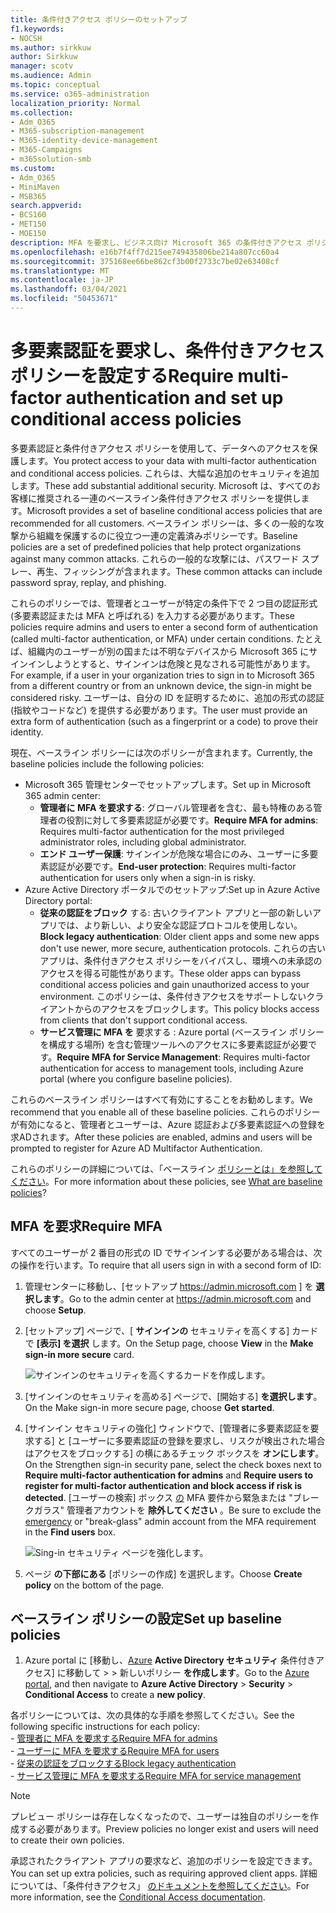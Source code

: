 ```yaml
---
title: 条件付きアクセス ポリシーのセットアップ
f1.keywords:
- NOCSH
ms.author: sirkkuw
author: Sirkkuw
manager: scotv
ms.audience: Admin
ms.topic: conceptual
ms.service: o365-administration
localization_priority: Normal
ms.collection:
- Adm_O365
- M365-subscription-management
- M365-identity-device-management
- M365-Campaigns
- m365solution-smb
ms.custom:
- Adm_O365
- MiniMaven
- MSB365
search.appverid:
- BCS160
- MET150
- MOE150
description: MFA を要求し、ビジネス向け Microsoft 365 の条件付きアクセス ポリシーを設定する方法について説明します。
ms.openlocfilehash: e16b7f4ff7d215ee749435806be214a807cc60a4
ms.sourcegitcommit: 375168ee66be862cf3b00f2733c7be02e63408cf
ms.translationtype: MT
ms.contentlocale: ja-JP
ms.lasthandoff: 03/04/2021
ms.locfileid: "50453671"
---
```

# <a name="require-multi-factor-authentication-and-set-up-conditional-access-policies"></a><span data-ttu-id="a32cc-103">多要素認証を要求し、条件付きアクセス ポリシーを設定する</span><span class="sxs-lookup"><span data-stu-id="a32cc-103">Require multi-factor authentication and set up conditional access policies</span></span>

<span data-ttu-id="a32cc-104">多要素認証と条件付きアクセス ポリシーを使用して、データへのアクセスを保護します。</span><span class="sxs-lookup"><span data-stu-id="a32cc-104">You protect access to your data with multi-factor authentication and conditional access policies.</span></span> <span data-ttu-id="a32cc-105">これらは、大幅な追加のセキュリティを追加します。</span><span class="sxs-lookup"><span data-stu-id="a32cc-105">These add substantial additional security.</span></span> <span data-ttu-id="a32cc-106">Microsoft は、すべてのお客様に推奨される一連のベースライン条件付きアクセス ポリシーを提供します。</span><span class="sxs-lookup"><span data-stu-id="a32cc-106">Microsoft provides a set of baseline conditional access policies that are recommended for all customers.</span></span> <span data-ttu-id="a32cc-107">ベースライン ポリシーは、多くの一般的な攻撃から組織を保護するのに役立つ一連の定義済みポリシーです。</span><span class="sxs-lookup"><span data-stu-id="a32cc-107">Baseline policies are a set of predefined policies that help protect organizations against many common attacks.</span></span> <span data-ttu-id="a32cc-108">これらの一般的な攻撃には、パスワード スプレー、再生、フィッシングが含まれます。</span><span class="sxs-lookup"><span data-stu-id="a32cc-108">These common attacks can include password spray, replay, and phishing.</span></span>

<span data-ttu-id="a32cc-109">これらのポリシーでは、管理者とユーザーが特定の条件下で 2 つ目の認証形式 (多要素認証または MFA と呼ばれる) を入力する必要があります。</span><span class="sxs-lookup"><span data-stu-id="a32cc-109">These policies require admins and users to enter a second form of authentication (called multi-factor authentication, or MFA) under certain conditions.</span></span> <span data-ttu-id="a32cc-110">たとえば、組織内のユーザーが別の国または不明なデバイスから Microsoft 365 にサインインしようとすると、サインインは危険と見なされる可能性があります。</span><span class="sxs-lookup"><span data-stu-id="a32cc-110">For example, if a user in your organization tries to sign in to Microsoft 365 from a different country or from an unknown device, the sign-in might be considered risky.</span></span> <span data-ttu-id="a32cc-111">ユーザーは、自分の ID を証明するために、追加の形式の認証 (指紋やコードなど) を提供する必要があります。</span><span class="sxs-lookup"><span data-stu-id="a32cc-111">The user must provide an extra form of authentication (such as a fingerprint or a code) to prove their identity.</span></span>

<span data-ttu-id="a32cc-112">現在、ベースライン ポリシーには次のポリシーが含まれます。</span><span class="sxs-lookup"><span data-stu-id="a32cc-112">Currently, the baseline policies include the following policies:</span></span>

- <span data-ttu-id="a32cc-113">Microsoft 365 管理センターでセットアップします。</span><span class="sxs-lookup"><span data-stu-id="a32cc-113">Set up in Microsoft 365 admin center:</span></span>
  - <span data-ttu-id="a32cc-114">**管理者に MFA を要求する**: グローバル管理者を含む、最も特権のある管理者の役割に対して多要素認証が必要です。</span><span class="sxs-lookup"><span data-stu-id="a32cc-114">**Require MFA for admins**: Requires multi-factor authentication for the most privileged administrator roles, including global administrator.</span></span>
  - <span data-ttu-id="a32cc-115">**エンド ユーザー保護**: サインインが危険な場合にのみ、ユーザーに多要素認証が必要です。</span><span class="sxs-lookup"><span data-stu-id="a32cc-115">**End-user protection**: Requires multi-factor authentication for users only when a sign-in is risky.</span></span> 
- <span data-ttu-id="a32cc-116">Azure Active Directory ポータルでのセットアップ:</span><span class="sxs-lookup"><span data-stu-id="a32cc-116">Set up in Azure Active Directory portal:</span></span>
  - <span data-ttu-id="a32cc-117">**従来の認証をブロック** する: 古いクライアント アプリと一部の新しいアプリでは、より新しい、より安全な認証プロトコルを使用しない。</span><span class="sxs-lookup"><span data-stu-id="a32cc-117">**Block legacy authentication**: Older client apps and some new apps don't use newer, more secure, authentication protocols.</span></span> <span data-ttu-id="a32cc-118">これらの古いアプリは、条件付きアクセス ポリシーをバイパスし、環境への未承認のアクセスを得る可能性があります。</span><span class="sxs-lookup"><span data-stu-id="a32cc-118">These older apps can bypass conditional access policies and gain unauthorized access to your environment.</span></span> <span data-ttu-id="a32cc-119">このポリシーは、条件付きアクセスをサポートしないクライアントからのアクセスをブロックします。</span><span class="sxs-lookup"><span data-stu-id="a32cc-119">This policy blocks access from clients that don't support conditional access.</span></span> 
  - <span data-ttu-id="a32cc-120">**サービス管理に MFA を** 要求する : Azure portal (ベースライン ポリシーを構成する場所) を含む管理ツールへのアクセスに多要素認証が必要です。</span><span class="sxs-lookup"><span data-stu-id="a32cc-120">**Require MFA for Service Management**: Requires multi-factor authentication for access to management tools, including Azure portal (where you configure baseline policies).</span></span>

<span data-ttu-id="a32cc-121">これらのベースライン ポリシーはすべて有効にすることをお勧めします。</span><span class="sxs-lookup"><span data-stu-id="a32cc-121">We recommend that you enable all of these baseline policies.</span></span> <span data-ttu-id="a32cc-122">これらのポリシーが有効になると、管理者とユーザーは、Azure 認証および多要素認証への登録を求ADされます。</span><span class="sxs-lookup"><span data-stu-id="a32cc-122">After these policies are enabled, admins and users will be prompted to register for Azure AD Multifactor Authentication.</span></span>

<span data-ttu-id="a32cc-123">これらのポリシーの詳細については、「ベースライン [ポリシーとは」を参照してください](https://docs.microsoft.com/azure/active-directory/conditional-access/concept-baseline-protection)。</span><span class="sxs-lookup"><span data-stu-id="a32cc-123">For more information about these policies, see [What are baseline policies](https://docs.microsoft.com/azure/active-directory/conditional-access/concept-baseline-protection)?</span></span>

## <a name="require-mfa"></a><span data-ttu-id="a32cc-124">MFA を要求</span><span class="sxs-lookup"><span data-stu-id="a32cc-124">Require MFA</span></span>

<span data-ttu-id="a32cc-125">すべてのユーザーが 2 番目の形式の ID でサインインする必要がある場合は、次の操作を行います。</span><span class="sxs-lookup"><span data-stu-id="a32cc-125">To require that all users sign in with a second form of ID:</span></span>

1. <span data-ttu-id="a32cc-126">管理センターに移動し、[セットアップ <a href="https://go.microsoft.com/fwlink/p/?linkid=837890" target="_blank">https://admin.microsoft.com</a> ] を **選択します**。</span><span class="sxs-lookup"><span data-stu-id="a32cc-126">Go to the admin center at <a href="https://go.microsoft.com/fwlink/p/?linkid=837890" target="_blank">https://admin.microsoft.com</a> and choose **Setup**.</span></span>

2. <span data-ttu-id="a32cc-127">[セットアップ] ページで、[ **サインインの** セキュリティを高くする] カードで **[表示] を選択** します。</span><span class="sxs-lookup"><span data-stu-id="a32cc-127">On the Setup page, choose **View** in the **Make sign-in more secure** card.</span></span>

    ![サインインのセキュリティを高くするカードを作成します。](../media/setupmfa.png)
3. <span data-ttu-id="a32cc-129">[サインインのセキュリティを高める] ページで、[開始する] **を選択します**。</span><span class="sxs-lookup"><span data-stu-id="a32cc-129">On the Make sign-in more secure page, choose **Get started**.</span></span>

4. <span data-ttu-id="a32cc-130">[サインイン セキュリティの強化] ウィンドウで、[管理者に多要素認証を要求する] と [ユーザーに多要素認証の登録を要求し、リスクが検出された場合はアクセスをブロックする] の横にあるチェック ボックスを **オンにします**。</span><span class="sxs-lookup"><span data-stu-id="a32cc-130">On the Strengthen sign-in security pane, select the check boxes next to **Require multi-factor authentication for admins** and **Require users to register for multi-factor authentication and block access if risk is detected**.</span></span>
    <span data-ttu-id="a32cc-131">[ユーザーの検索] ボックス [の](m365-campaigns-protect-admin-accounts.md#create-an-emergency-admin-account) MFA 要件から緊急または "ブレークガラス" 管理者アカウントを **除外してください** 。</span><span class="sxs-lookup"><span data-stu-id="a32cc-131">Be sure to exclude the [emergency](m365-campaigns-protect-admin-accounts.md#create-an-emergency-admin-account) or "break-glass" admin account from the MFA requirement in the **Find users** box.</span></span>

    ![Sing-in セキュリティ ページを強化します。](../media/requiremfa.png)

5. <span data-ttu-id="a32cc-133">ページ **の下部にある** [ポリシーの作成] を選択します。</span><span class="sxs-lookup"><span data-stu-id="a32cc-133">Choose **Create policy** on the bottom of the page.</span></span>

## <a name="set-up-baseline-policies"></a><span data-ttu-id="a32cc-134">ベースライン ポリシーの設定</span><span class="sxs-lookup"><span data-stu-id="a32cc-134">Set up baseline policies</span></span>

1. <span data-ttu-id="a32cc-135">Azure portal に [移動し、[Azure](https://portal.azure.com) **Active Directory セキュリティ** 条件付きアクセス] に移動して \>  \> 新しいポリシー **を作成します**。</span><span class="sxs-lookup"><span data-stu-id="a32cc-135">Go to the [Azure portal](https://portal.azure.com), and then navigate to **Azure Active Directory** \> **Security** \> **Conditional Access** to create a **new policy**.</span></span>

<span data-ttu-id="a32cc-136">各ポリシーについては、次の具体的な手順を参照してください。</span><span class="sxs-lookup"><span data-stu-id="a32cc-136">See the following specific instructions for each policy:</span></span> <br>
    - [<span data-ttu-id="a32cc-137">管理者に MFA を要求する</span><span class="sxs-lookup"><span data-stu-id="a32cc-137">Require MFA for admins</span></span>](https://docs.microsoft.com/azure/active-directory/conditional-access/howto-baseline-protect-administrators) <br>
    - [<span data-ttu-id="a32cc-138">ユーザーに MFA を要求する</span><span class="sxs-lookup"><span data-stu-id="a32cc-138">Require MFA for users</span></span>](https://docs.microsoft.com/azure/active-directory/conditional-access/howto-baseline-protect-end-users) <br>
    - [<span data-ttu-id="a32cc-139">従来の認証をブロックする</span><span class="sxs-lookup"><span data-stu-id="a32cc-139">Block legacy authentication</span></span>](https://docs.microsoft.com/azure/active-directory/conditional-access/howto-baseline-protect-legacy-auth) <br>
    - [<span data-ttu-id="a32cc-140">サービス管理に MFA を要求する</span><span class="sxs-lookup"><span data-stu-id="a32cc-140">Require MFA for service management</span></span>](https://docs.microsoft.com/azure/active-directory/conditional-access/howto-baseline-protect-azure)

> [!NOTE]
> <span data-ttu-id="a32cc-141">プレビュー ポリシーは存在しなくなったので、ユーザーは独自のポリシーを作成する必要があります。</span><span class="sxs-lookup"><span data-stu-id="a32cc-141">Preview policies no longer exist and users will need to create their own policies.</span></span>

<span data-ttu-id="a32cc-142">承認されたクライアント アプリの要求など、追加のポリシーを設定できます。</span><span class="sxs-lookup"><span data-stu-id="a32cc-142">You can set up extra policies, such as requiring approved client apps.</span></span> <span data-ttu-id="a32cc-143">詳細については、「条件付きアクセス」 [のドキュメントを参照してください](https://docs.microsoft.com/azure/active-directory/conditional-access/)。</span><span class="sxs-lookup"><span data-stu-id="a32cc-143">For more information, see the [Conditional Access documentation](https://docs.microsoft.com/azure/active-directory/conditional-access/).</span></span>
